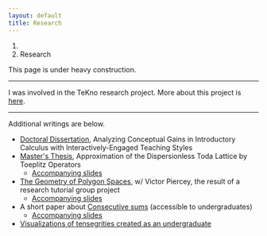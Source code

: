 ```yaml
---
layout: default
title: Research
---
```


<ol class="breadcrumb">
  <li><a href="/"><i class="fa fa-home"></i></a></li>
  <li class="active">Research</li>
</ol>

This page is under heavy construction.

---

I was involved in the TeKno research project. More about this project is [here](https://sites.google.com/site/teknoresearchsite/home).

---

Additional writings are below.

* [Doctoral Dissertation](http://arizona.openrepository.com/arizona/bitstream/10150/299075/1/azu_etd_12859_sip1_m.pdf), Analyzing Conceptual Gains in Introductory Calculus with Interactively-Engaged Teaching Styles
* [Master's Thesis](docs/thomas_ms_thesis.pdf), Approximation of the Dispersionless Toda Lattice by Toeplitz Operators
	* [Accompanying slides](docs/thomas_defenseslides.pdf)
* [The Geometry of Polygon Spaces](docs/RTG/polygonspaces.pdf), w/ Victor Piercey, the result of a research tutorial group project
	* [Accompanying slides](docs/RTG/RTGslides.pdf)
* A short paper about [Consecutive sums](docs/consecutivesums.pdf) (accessible to undergraduates)
	* [Accompanying slides](docs/consecutivesums_slides.pdf)
* [Visualizations of tensegrities created as an undergraduate](http://www.math.cornell.edu/~mdt29/)

